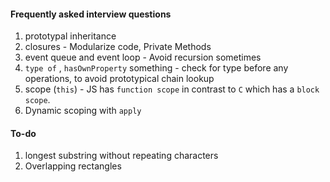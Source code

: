 #### Frequently asked interview questions

1. prototypal inheritance
2. closures - Modularize code, Private Methods 
3. event queue and event loop - Avoid recursion sometimes
4. `type of` , `hasOwnProperty` something - check for type before any operations, to avoid prototypical chain lookup 
5. scope (`this`) - JS has `function scope` in contrast to `C` which has a `block scope`.
6. Dynamic scoping with `apply` 

#### To-do

1. longest substring without repeating characters
2. Overlapping rectangles